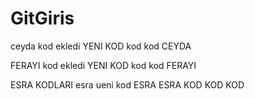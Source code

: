 # GitGiris

ceyda kod ekledi
YENI KOD
kod kod
CEYDA

FERAYI kod ekledi
YENI KOD
kod kod
FERAYI

ESRA KODLARI
esra ueni kod
ESRA
ESRA
KOD KOD
KOD
